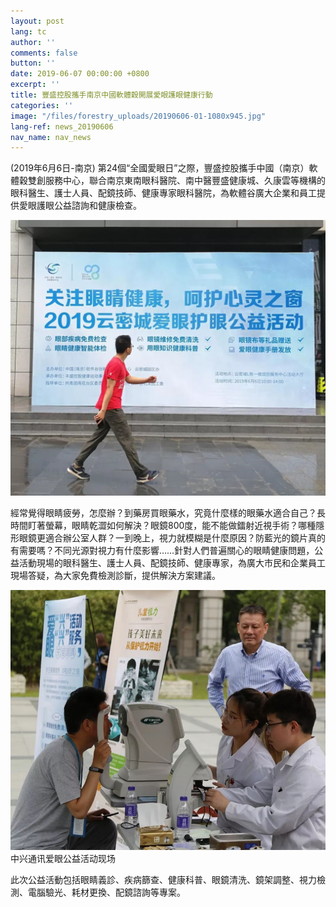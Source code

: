 ```yaml
---
layout: post
lang: tc
author: ''
comments: false
button: ''
date: 2019-06-07 00:00:00 +0800
excerpt: ''
title: 豐盛控股攜手南京中國軟體穀開展愛眼護眼健康行動
categories: ''
image: "/files/forestry_uploads/20190606-01-1080x945.jpg"
lang-ref: news_20190606
nav_name: nav_news
---
```

(2019年6月6日-南京) 第24個“全國愛眼日”之際，豐盛控股攜手中國（南京）軟體穀雙創服務中心，聯合南京東南眼科醫院、南中醫豐盛健康城、久康雲等機構的眼科醫生、護士人員、配鏡技師、健康專家眼科醫院，為軟體谷廣大企業和員工提供愛眼護眼公益諮詢和健康檢查。

![](/files/forestry_uploads/20190606-01-1080x945.jpg)

經常覺得眼睛疲勞，怎麼辦？到藥房買眼藥水，究竟什麼樣的眼藥水適合自己？長時間盯著螢幕，眼睛乾澀如何解決？眼鏡800度，能不能做鐳射近視手術？哪種隱形眼鏡更適合辦公室人群？一到晚上，視力就模糊是什麼原因？防藍光的鏡片真的有需要嗎？不同光源對視力有什麼影響……針對人們普遍關心的眼睛健康問題，公益活動現場的眼科醫生、護士人員、配鏡技師、健康專家，為廣大市民和企業員工現場答疑，為大家免費檢測診斷，提供解決方案建議。

![](/files/forestry_uploads/20190606-02-865x714.jpg)中兴通讯爱眼公益活动现场

此次公益活動包括眼睛義診、疾病篩查、健康科普、眼鏡清洗、鏡架調整、視力檢測、電腦驗光、耗材更換、配鏡諮詢等專案。